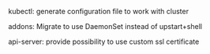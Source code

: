 
kubectl:
  generate configuration file to work with cluster

addons:
  Migrate to use DaemonSet instead of upstart+shell

api-server:
  provide possibility to use custom ssl certificate


